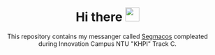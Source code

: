 <h1 align="center">Hi there
<img src="https://github.com/blackcater/blackcater/raw/main/images/Hi.gif" height="32"/></h1>
<p align="center">This repository contains my messanger called <a href="https://www.youtube.com/watch?v=J0iNoDLhblE">Segmacos</a> compleated during Innovation Campus NTU "KHPI" Track C.</p>
